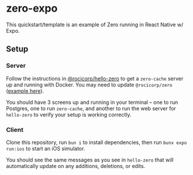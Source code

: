 # zero-expo

This quickstart/template is an example of Zero running in React Native w/ Expo.

## Setup

### Server

Follow the instructions in [@rocicorp/hello-zero](https://github.com/rocicorp/hello-zero) to get a `zero-cache` server up and running with Docker. You may need to update `@rocicorp/zero` ([example here](https://github.com/rocicorp/hello-zero/compare/main...kevinschaich:hello-zero:main?diff=unified&w=1)).

You should have 3 screens up and running in your terminal – one to run Postgres, one to run `zero-cache`, and another to run the web server for `hello-zero` to verify your setup is working correctly.

### Client

Clone this repository, run `bun i` to install dependencies, then run `bunx expo run:ios` to start an iOS simulator.

You should see the same messages as you see in `hello-zero` that will automatically update on any additions, deletions, or edits.
